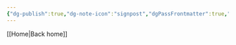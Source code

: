 ```yaml
---
{"dg-publish":true,"dg-note-icon":"signpost","dgPassFrontmatter":true,"noteIcon":"signpost","permalink":"/09-status-notes/wroclaw/","created":"2025-10-18T20:06:40.682+01:00","updated":"2025-10-25T17:05:39.660+01:00"}
---
```


[[Home\|Back home]]